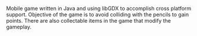 Mobile game written in Java and using libGDX to accomplish cross platform support. Objective of the game is to avoid colliding with the pencils to gain points. There are also collectable items in the game that modify the gameplay.
